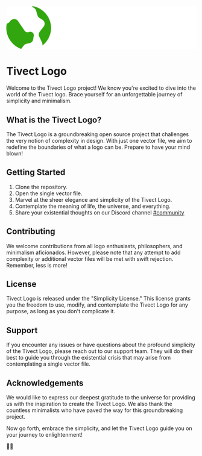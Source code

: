 ![Tivect](./tivect.svg)

# Tivect Logo

Welcome to the Tivect Logo project! We know you're excited to dive into the world of the Tivect logo. Brace yourself for an unforgettable journey of simplicity and minimalism.

## What is the Tivect Logo?

The Tivect Logo is a groundbreaking open source project that challenges the very notion of complexity in design. With just one vector file, we aim to redefine the boundaries of what a logo can be. Prepare to have your mind blown!

## Getting Started

1. Clone the repository.
2. Open the single vector file.
3. Marvel at the sheer elegance and simplicity of the Tivect Logo.
4. Contemplate the meaning of life, the universe, and everything.
5. Share your existential thoughts on our Discord channel [#community](https://discord.gg/aKWQT42x)

## Contributing

We welcome contributions from all logo enthusiasts, philosophers, and minimalism aficionados. However, please note that any attempt to add complexity or additional vector files will be met with swift rejection. Remember, less is more!

## License

Tivect Logo is released under the "Simplicity License." This license grants you the freedom to use, modify, and contemplate the Tivect Logo for any purpose, as long as you don't complicate it.

## Support

If you encounter any issues or have questions about the profound simplicity of the Tivect Logo, please reach out to our support team. They will do their best to guide you through the existential crisis that may arise from contemplating a single vector file.

## Acknowledgements

We would like to express our deepest gratitude to the universe for providing us with the inspiration to create the Tivect Logo. We also thank the countless minimalists who have paved the way for this groundbreaking project.

Now go forth, embrace the simplicity, and let the Tivect Logo guide you on your journey to enlightenment!

🌌✨
